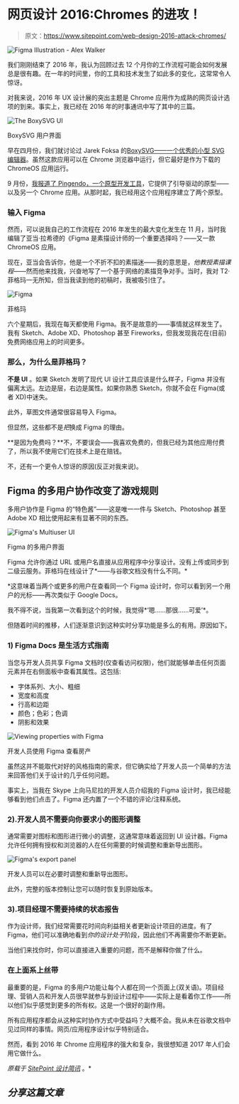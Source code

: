 # 网页设计 2016:Chromes 的进攻！

> 原文：<https://www.sitepoint.com/web-design-2016-attack-chromes/>

![Figma Illustration - Alex Walker](img/2e0dcc7dc7855683f1e66e8d1c267970.png)

我们刚刚结束了 2016 年，我认为回顾过去 12 个月你的工作流程可能会如何发展总是很有趣。在一年的时间里，你的工具和技术发生了如此多的变化，这常常令人惊讶。

对我来说，2016 年 UX 设计展的突出主题是 Chrome 应用作为成熟的网页设计选项的到来。事实上，我已经在 2016 年的时事通讯中写了其中的三篇。

![The BoxySVG UI](img/6d49e438cfe6315836e5add2e94b704c.png)

BoxySVG 用户界面

早在四月份，我们就讨论过 Jarek Foksa 的[BoxySVG——一个优秀的小型 SVG 编辑器](https://www.sitepoint.com/boxy-svg-a-fast-simple-insanely-useful-svg-editor/)。虽然这款应用可以在 Chrome 浏览器中运行，但它最好是作为下载的 ChromeOS 应用运行。

9 月份，[我报道了 Pingendo，一个原型开发工具](https://www.sitepoint.com/the-great-prototyping-debate-software-vs-hand-coding/)，它提供了引导驱动的原型——以及另一个 Chrome 应用。从那时起，我已经用这个应用程序建立了两个原型。

### 输入 Figma

然而，可以说我自己的工作流程在 2016 年发生的最大变化发生在 11 月，当时我编辑了亚当·拉希德的《Figma 是素描设计师的一个重要选择吗？——又一款 ChromeOS 应用。

现在，亚当会告诉你，他是一个不折不扣的素描迷——我的意思是，*他教授素描课程*——然而他来找我，兴奋地写了一个基于网络的素描竞争对手。当时，我对 T2·菲格玛一无所知，但当我读到他的初稿时，我被吸引住了。

![Figma](img/62e4f49aaa8d18650a24c9fbdd0e72f1.png)

菲格玛

六个星期后，我现在每天都使用 Figma。我不是故意的——事情就这样发生了。我有 Sketch、Adobe XD、Photoshop 甚至 Fireworks，但我发现我花在(目前)免费网络应用上的时间更多。

### 那么，为什么是菲格玛？

**不是 UI** 。如果 Sketch 发明了现代 UI 设计工具应该是什么样子，Figma 并没有偏离太远。左边是层，右边是属性。如果你熟悉 Sketch，你就不会在 Figma(或者 XD)中迷失。

此外，草图文件通常很容易导入 Figma。

但显然，这些都不是*把*换成 Figma 的理由。

**是因为免费吗？**不，不要误会——我喜欢免费的，但我已经为其他应用付费了，所以我不使用它们在技术上是在赔钱。

不，还有一个更令人惊讶的原因(反正对我来说)。

## Figma 的多用户协作改变了游戏规则

多用户协作是 Figma 的“特色酱”——这是唯一一件与 Sketch、Photoshop 甚至 Adobe XD 相比使用起来有显著不同的东西。

![Figma's Multiuser UI](img/cc9d427ea777aea73541bff31225874d.png)

Figma 的多用户界面

Figma 允许你通过 URL 或用户名直接从应用程序中分享设计。没有上传或同步到二级云服务。菲格玛在线设计了*——与谷歌文档没有什么不同。*

 *这意味着当两个或更多的用户在查看同一个 Figma 设计时，你可以看到另一个用户的光标——再次类似于 Google Docs。

我不得不说，当我第一次看到这个的时候，我觉得*‘嗯……那很……可爱’*。

但随着时间的推移，人们逐渐意识到这种实时分享功能是多么的有用。原因如下。

### 1) Figma Docs 是生活方式指南

当您与开发人员共享 Figma 文档时(仅查看访问权限)，他们就能够单击任何页面元素并在右侧面板中查看其属性。这包括:

*   字体系列、大小、粗细
*   宽度和高度
*   行高和边距
*   颜色；色彩；色调
*   阴影和效果

![Viewing properties with Figma](img/2ff514694ef0f28fd0e184ead5e01adf.png)

开发人员使用 Figma 查看房产

虽然这并不能取代对好的风格指南的需求，但它确实给了开发人员一个简单的方法来回答他们关于设计的几乎任何问题。

事实上，当我在 Skype 上向马尼拉的开发人员介绍我的 Figma 设计时，我已经能够看到他们点击了。Figma 还内置了一个不错的评论/注释系统。

### 2).开发人员不需要向你要求小的图形调整

通常需要对图标和图形进行微小的调整，这通常意味着返回到 UI 设计器。Figma 允许任何拥有授权和浏览器的人在任何需要的时候调整和重新导出图形。

![Figma's export panel](img/f1f5d56f57a3f95949925a8706c23757.png)

开发人员可以在必要时调整和重新导出图形。

此外，完整的版本控制让您可以随时恢复到原始版本。

### 3).项目经理不需要持续的状态报告

作为设计师，我们经常需要花时间向利益相关者更新设计项目的进度。有了 Figma，他们可以准确地看到*你的设计处于*阶段，因此他们不再需要你不断更新。

当他们来找你时，你可以直接进入重要的问题，而不是解释你做了什么。

### 在上面系上丝带

最重要的是，Figma 的多用户功能让每个人都在同一个页面上(双关语)。项目经理、营销人员和开发人员很早就参与到设计过程中——实际上是看着你工作——所以他们似乎感觉到更多的所有权。这是一个很好的副作用。

所有应用程序都会从这种实时协作方式中受益吗？大概不会。我从未在谷歌文档中见过同样的事情。网页/应用程序设计似乎特别适合。

然而，看到 2016 年 Chrome 应用程序的强大和复杂，我很想知道 2017 年人们会用它做什么。

*原载于 [SitePoint 设计简讯](https://www.sitepoint.com/newsletter/)* 。* 

## *分享这篇文章*